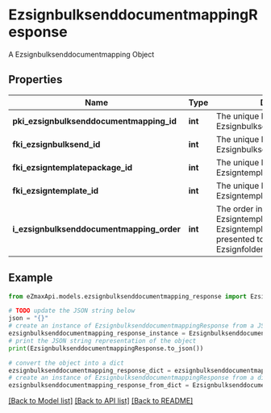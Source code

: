 # EzsignbulksenddocumentmappingResponse

A Ezsignbulksenddocumentmapping Object

## Properties

Name | Type | Description | Notes
------------ | ------------- | ------------- | -------------
**pki_ezsignbulksenddocumentmapping_id** | **int** | The unique ID of the Ezsignbulksenddocumentmapping. | 
**fki_ezsignbulksend_id** | **int** | The unique ID of the Ezsignbulksend | 
**fki_ezsigntemplatepackage_id** | **int** | The unique ID of the Ezsigntemplatepackage | [optional] 
**fki_ezsigntemplate_id** | **int** | The unique ID of the Ezsigntemplate | [optional] 
**i_ezsignbulksenddocumentmapping_order** | **int** | The order in which the Ezsigntemplate or Ezsigntemplatepackage will be presented to the signatory in the Ezsignfolder. | 

## Example

```python
from eZmaxApi.models.ezsignbulksenddocumentmapping_response import EzsignbulksenddocumentmappingResponse

# TODO update the JSON string below
json = "{}"
# create an instance of EzsignbulksenddocumentmappingResponse from a JSON string
ezsignbulksenddocumentmapping_response_instance = EzsignbulksenddocumentmappingResponse.from_json(json)
# print the JSON string representation of the object
print(EzsignbulksenddocumentmappingResponse.to_json())

# convert the object into a dict
ezsignbulksenddocumentmapping_response_dict = ezsignbulksenddocumentmapping_response_instance.to_dict()
# create an instance of EzsignbulksenddocumentmappingResponse from a dict
ezsignbulksenddocumentmapping_response_from_dict = EzsignbulksenddocumentmappingResponse.from_dict(ezsignbulksenddocumentmapping_response_dict)
```
[[Back to Model list]](../README.md#documentation-for-models) [[Back to API list]](../README.md#documentation-for-api-endpoints) [[Back to README]](../README.md)


